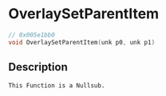 # OverlaySetParentItem
```c
// 0x005e1bb0
void OverlaySetParentItem(unk p0, unk p1)
```
## Description
```
This Function is a Nullsub.
```
